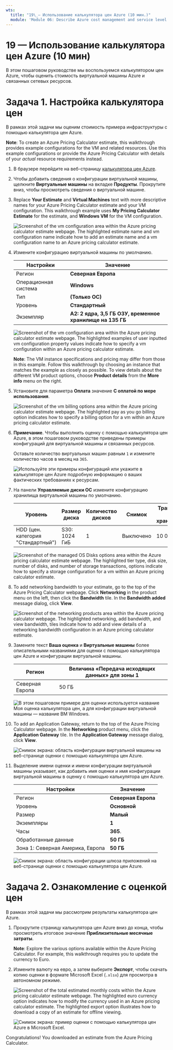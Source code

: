 ```yaml
---
wts:
  title: "19\_— Использование калькулятора цен Azure (10 мин.)"
  module: 'Module 06: Describe Azure cost management and service level agreements'
---
```

# <a name="19---use-the-pricing-calculator-10-min"></a>19 — Использование калькулятора цен Azure (10 мин)

В этом пошаговом руководстве мы воспользуемся калькулятором цен Azure, чтобы оценить стоимость виртуальной машины Azure и связанных сетевых ресурсов.

# <a name="task-1-configure-the-pricing-calculator"></a>Задача 1. Настройка калькулятора цен

В рамках этой задачи мы оценим стоимость примера инфраструктуры с помощью калькулятора цен Azure. 

<bpt id="p1">**</bpt>Note<ept id="p1">**</ept>: To create an Azure Pricing Calculator estimate, this walkthrough provides example configurations for the VM and related resources. Use this example configurations or provide the Azure Pricing Calculator with details of your <bpt id="p1">*</bpt>actual<ept id="p1">*</ept> resource requirements instead.

1. В браузере перейдите на веб-страницу [калькулятора цен Azure](https://azure.microsoft.com/en-us/pricing/calculator/).

2. Чтобы добавить сведения о конфигурации виртуальной машины, щелкните **Виртуальные машины** на вкладке **Продукты**. Прокрутите вниз, чтобы просмотреть сведения о виртуальной машине. 

3. Replace <bpt id="p1">**</bpt>Your Estimate<ept id="p1">**</ept> and <bpt id="p2">**</bpt>Virtual Machines<ept id="p2">**</ept> text with more descriptive names for your Azure Pricing Calculator estimate and your VM configuration. This walkthrough example uses <bpt id="p1">**</bpt>My Pricing Calculator Estimate<ept id="p1">**</ept> for the estimate, and <bpt id="p2">**</bpt>Windows VM<ept id="p2">**</ept> for the VM configuration.

   ![Screenshot of the vm configuration area within the Azure pricing calculator estimate webpage. The highlighted estimate name and vm configuration name indicate how to add an estimate name and a vm configuration name to an Azure pricing calculator estimate.](../images/1901.png)

4. Измените конфигурацию виртуальной машины по умолчанию.

    | Настройки | Значение |
    | -- | -- |
    | Регион | **Северная Европа** |
    | Операционная система | **Windows** |
    | Тип | **(Только ОС)** |
    | Уровень | **Стандартный** |  
    | Экземпляр | **A2: 2 ядра, 3,5 ГБ ОЗУ, временное хранилище на 135 ГБ** |

   ![Screenshot of the vm configuration area within the Azure pricing calculator estimate webpage. The highlighted examples of user inputted vm configuration property values indicate how to specify a vm configuration within an Azure pricing calculator estimate.](../images/1902.png)

    <bpt id="p1">**</bpt>Note<ept id="p1">**</ept>: The VM instance specifications and pricing may differ from those in this example. Follow this walkthrough by choosing an instance that matches the example as closely as possible. To view details about the different VM product options, choose <bpt id="p1">**</bpt>Product details<ept id="p1">**</ept> from the <bpt id="p2">**</bpt>More info<ept id="p2">**</ept> menu on the right.

5. Установите для параметра **Оплата** значение **С оплатой по мере использования**.

   ![Screenshot of the vm billing options area within the Azure pricing calculator estimate webpage. The highlighted pay as you go billing option indicates how to specify a billing option for a vm within an Azure pricing calculator estimate.](../images/1903.png)

6. **Примечание**. Чтобы выполнить оценку с помощью калькулятора цен Azure, в этом пошаговом руководстве приведены примеры конфигураций для виртуальной машины и связанных ресурсов.

    Оставьте количество виртуальных машин равным `1` и измените количество часов в месяц на `365`.

   ![Используйте эти примеры конфигураций или укажите в калькуляторе цен Azure подробную информацию о ваших *фактических* требованиях к ресурсам.](../images/1904.png)

7. На панели **Управляемые диски ОС** измените конфигурацию хранилища виртуальной машины по умолчанию.

    | Уровень | Размер диска | Количество дисков | Снимок | Транзакции с хранилищем |
    | ---- | --------- | --------------- | -------- | -------------------- |
    | HDD (цен. категория "Стандартный") | S30: 1024 ГиБ | 1 | Выключено | 10 000 |

   ![Screenshot of the managed OS Disks options area within the Azure pricing calculator estimate webpage. The highlighted tier type, disk size, number of disks, and number of storage transactions, options indicate how to specify a storage configuration for a vm within an Azure pricing calculator estimate.](../images/1905.png)

8. To add networking bandwidth to your estimate, go to the top of the Azure Pricing Calculator webpage. Click <bpt id="p1">**</bpt>Networking<ept id="p1">**</ept> in the product menu on the left, then click the <bpt id="p2">**</bpt>Bandwidth<ept id="p2">**</ept> tile. In the <bpt id="p1">**</bpt>Bandwidth added<ept id="p1">**</ept> message dialog, click <bpt id="p2">**</bpt>View<ept id="p2">**</ept>.

   ![Screenshot of the networking products area within the Azure pricing calculator webpage. The highlighted networking, add bandwidth, and view bandwidth, tiles indicate how to add and view details of a networking bandwidth configuration in an Azure pricing calculator estimate.](../images/1906.png)

9. Замените текст **Ваша оценка** и **Виртуальные машины** более описательными названиями для оценки с помощью калькулятора цен Azure и конфигурации виртуальной машины.

    | Регион | Величина «Передача исходящих данных» для зоны 1 |
    | ------ | -------------------------------------- |
    | Северная Европа | 50 ГБ |

   ![В этом пошаговом примере для оценки используется название **Моя оценка калькулятора цен**, а для конфигурации виртуальной машины — название **ВМ Windows**.](../images/1907.png)

10. To add an Application Gateway, return to the top of the Azure Pricing Calculator webpage. In the <bpt id="p1">**</bpt>Networking<ept id="p1">**</ept> product menu, click the <bpt id="p2">**</bpt>Application Gateway<ept id="p2">**</ept> tile. In the <bpt id="p1">**</bpt>Application Gateway<ept id="p1">**</ept> message dialog, click <bpt id="p2">**</bpt>View<ept id="p2">**</ept>.

    ![Снимок экрана: область конфигурации виртуальной машины на веб-странице оценки с помощью калькулятора цен Azure.](../images/1908.png)

11. Выделение имени оценки и имени конфигурации виртуальной машины указывает, как добавить имя оценки и имя конфигурации виртуальной машины в оценку с помощью калькулятора цен Azure.

    | Настройки | Значение |
    | -- | -- |
    | Регион | **Северная Европа** |
    | Уровень | **Основной** |
    | Размер | **Малый** |
    | Экземпляры | **1** |  
    | Часы | **365**. |
    | Обработанные данные | **50 ГБ** |
    | Зона 1: Северная Америка, Европа | **50 ГБ**|

    ![Снимок экрана: область конфигурации шлюза приложений на веб-странице оценки с помощью калькулятора цен Azure.](../images/1909.png)


# <a name="task-2-review-the-pricing-estimate"></a>Задача 2. Ознакомление с оценкой цен

В рамках этой задачи мы рассмотрим результаты калькулятора цен Azure. 

1. Прокрутите страницу калькулятора цен Azure вниз до конца, чтобы просмотреть итоговое значение **Приблизительные месячные затраты**.

    <bpt id="p1">**</bpt>Note<ept id="p1">**</ept>: Explore the various options available within the Azure Pricing Calculator. For example, this walkthrough requires you to update the currency to Euro.

2. Измените валюту на евро, а затем выберите **Экспорт**, чтобы скачать копию оценки в формате Microsoft Excel (`.xlsx`) для просмотра в автономном режиме.

    ![Screenshot of the total estimated monthly costs within the Azure pricing calculator estimate webpage. The highlighted euro currency option indicates how to modify the currency used in an Azure pricing calculator estimate. The highlighted export option illustrates how to download a copy of an estimate for offline viewing.](../images/1910.png)

    ![Снимок экрана: пример оценки с помощью калькулятора цен Azure в Microsoft Excel.](../images/1911.png)

Congratulations! You downloaded an estimate from the Azure Pricing Calculator.
